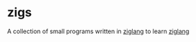 # zigs

A collection of small programs written in [ziglang] to learn [ziglang]

[ziglang]: https://ziglang.org/
